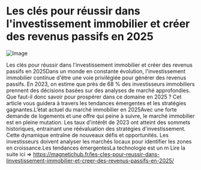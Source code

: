 # Les clés pour réussir dans l'investissement immobilier et créer des revenus passifs en 2025

![Image](https://images.pexels.com/photos/16461718/pexels-photo-16461718.jpeg?auto=compress&cs=tinysrgb&h=650&w=940)

Les clés pour réussir dans l'investissement immobilier et créer des revenus passifs en 2025Dans un monde en constante évolution, l'investissement immobilier continue d'être une voie privilégiée pour générer des revenus passifs. En 2023, on estime que près de 68 % des investisseurs immobiliers prennent des décisions basées sur des analyses de marché approfondies. Que faut-il donc savoir pour prospérer dans ce domaine en 2025 ? Cet article vous guidera à travers les tendances émergentes et les stratégies gagnantes.L’état actuel du marché immobilier en 2025Avec une forte demande de logements et une offre qui peine à suivre, le marché immobilier est en pleine mutation. Les taux d'intérêt de 2023 ont atteint des sommets historiques, entrainant une réévaluation des stratégies d'investissement. Cette dynamique entraîne de nouveaux défis et opportunités. Les investisseurs doivent analyser les marchés locaux pour identifier les zones en croissance.Les tendances émergentesLa technologie est un m Lire la suite ici => https://magnetichub.fr/les-cles-pour-reussir-dans-linvestissement-immobilier-et-creer-des-revenus-passifs-en-2025/
